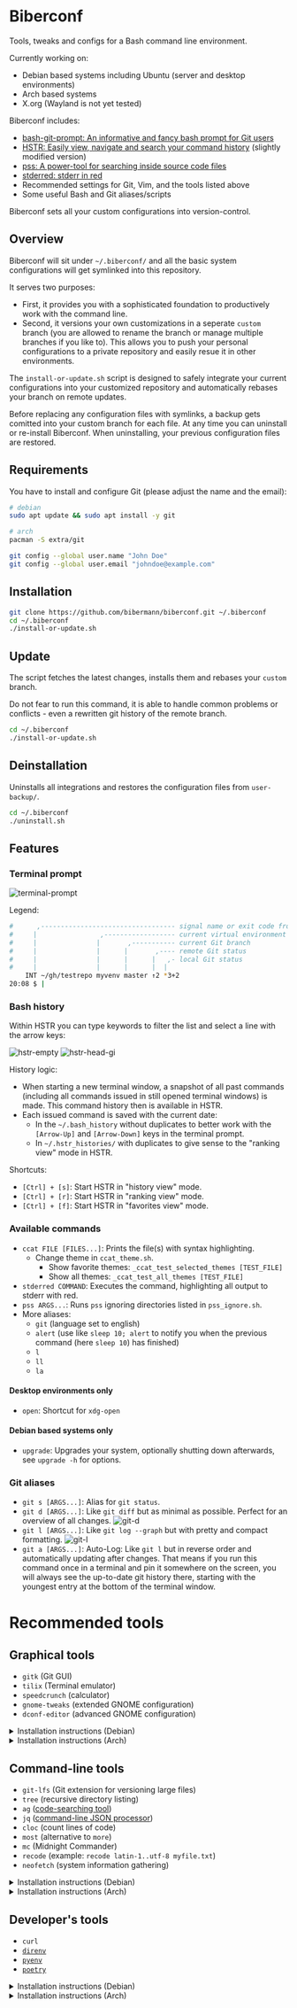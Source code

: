 # Biberconf

Tools, tweaks and configs for a Bash command line environment.

Currently working on:
- Debian based systems including Ubuntu (server and desktop environments)
- Arch based systems
- X.org (Wayland is not yet tested)

Biberconf includes:
- [bash-git-prompt: An informative and fancy bash prompt for Git users](https://github.com/magicmonty/bash-git-prompt)
- [HSTR: Easily view, navigate and search your command history](https://github.com/dvorka/hstr) (slightly modified version)
- [pss: A power-tool for searching inside source code files](https://github.com/eliben/pss)
- [stderred: stderr in red](https://github.com/sickill/stderred)
- Recommended settings for Git, Vim, and the tools listed above
- Some useful Bash and Git aliases/scripts

Biberconf sets all your custom configurations into version-control.

## Overview

Biberconf will sit under `~/.biberconf/` and all the basic system configurations will get symlinked into this repository.

It serves two purposes:
* First, it provides you with a sophisticated foundation to productively work with the command line.
* Second, it versions your own customizations in a seperate `custom` branch (you are allowed to rename the branch or manage multiple branches if you like to). This allows you to push your personal configurations to a private repository and easily resue it in other environments.

The `install-or-update.sh` script is designed to safely integrate your current configurations into your customized repository and automatically rebases your branch on remote updates.

Before replacing any configuration files with symlinks, a backup gets comitted into your custom branch for each file. At any time you can uninstall or re-install Biberconf. When uninstalling, your previous configuration files are restored.

## Requirements

You have to install and configure Git (please adjust the name and the email):

```bash
# debian
sudo apt update && sudo apt install -y git

# arch
pacman -S extra/git

git config --global user.name "John Doe"
git config --global user.email "johndoe@example.com"
```

## Installation

```bash
git clone https://github.com/bibermann/biberconf.git ~/.biberconf
cd ~/.biberconf
./install-or-update.sh
```

## Update

The script fetches the latest changes, installs them and rebases your `custom` branch.

Do not fear to run this command, it is able to handle common problems or conflicts - even a rewritten git history of the remote branch.

```bash
cd ~/.biberconf
./install-or-update.sh
```

## Deinstallation

Uninstalls all integrations and restores the configuration files from `user-backup/`.

```bash
cd ~/.biberconf
./uninstall.sh
```

## Features

### Terminal prompt

![terminal-prompt](img/terminal-prompt.png)

Legend:

```bash
#      ,---------------------------------- signal name or exit code from last command
#     |                ,------------------ current virtual environment
#     |               |       ,----------- current Git branch
#     |               |      |       ,---- remote Git status
#     |               |      |      |   ,- local Git status
#     |               |      |      |  |
    INT ~/gh/testrepo myvenv master ↑2 *3+2
20:08 $ |
```

### Bash history

Within HSTR you can type keywords to filter the list and select a line with the arrow keys:

![hstr-empty](img/hstr-empty.png)
![hstr-head-gi](img/hstr-head-gi.png)

History logic:
- When starting a new terminal window, a snapshot of all past commands (including all commands issued in still opened terminal windows) is made. This command history then is available in HSTR.
- Each issued command is saved with the current date:
    - In the `~/.bash_history` without duplicates to better work with the `[Arrow-Up]` and `[Arrow-Down]` keys in the terminal prompt.
    - In `~/.hstr_histories/` with duplicates to give sense to the "ranking view" mode in HSTR.

Shortcuts:
- `[Ctrl] + [s]`: Start HSTR in "history view" mode.
- `[Ctrl] + [r]`: Start HSTR in "ranking view" mode.
- `[Ctrl] + [f]`: Start HSTR in "favorites view" mode.

### Available commands

- `ccat FILE [FILES...]`: Prints the file(s) with syntax highlighting.
    - Change theme in `ccat_theme.sh`.
        - Show favorite themes: `_ccat_test_selected_themes [TEST_FILE]`
        - Show all themes: `_ccat_test_all_themes [TEST_FILE]`
- `stderred COMMAND`: Executes the command, highlighting all output to stderr with red.
- `pss ARGS...`: Runs `pss` ignoring directories listed in `pss_ignore.sh`.
- More aliases:
    - `git` (language set to english)
    - `alert` (use like `sleep 10; alert` to notify you when the previous command (here `sleep 10`) has finished)
    - `l`
    - `ll`
    - `la`

#### Desktop environments only

- `open`: Shortcut for `xdg-open`

#### Debian based systems only

- `upgrade`: Upgrades your system, optionally shutting down afterwards, see `upgrade -h` for options.

### Git aliases

- `git s [ARGS...]`: Alias for `git status`.
- `git d [ARGS...]`: Like `git diff` but as minimal as possible. Perfect for an overview of all changes.
    ![git-d](img/git-d.png)
- `git l [ARGS...]`: Like `git log --graph` but with pretty and compact formatting.
    ![git-l](img/git-l.png)
- `git a [ARGS...]`: Auto-Log: Like `git l` but in reverse order and automatically updating after changes. That means if you run this command once in a terminal and pin it somewhere on the screen, you will always see the up-to-date git history there, starting with the youngest entry at the bottom of the terminal window.

# Recommended tools

## Graphical tools

- `gitk` (Git GUI)
- `tilix` (Terminal emulator)
- `speedcrunch` (calculator)
- `gnome-tweaks` (extended GNOME configuration)
- `dconf-editor` (advanced GNOME configuration)

<details><summary>Installation instructions (Debian)</summary>
<p>

```bash
sudo apt update
sudo apt install -y gitk tilix atom speedcrunch gnome-tweaks dconf-editor
```

</p>
</details>

<details><summary>Installation instructions (Arch)</summary>
<p>

<!--
Note: tk and tcl are required to run gitk.
-->

```bash
pacman -S extra/{tk,tcl,tilix,speedcrunch,dconf-editor}
paru -S aur/archlinux-tweak-tool-git
```

</p>
</details>

## Command-line tools

- `git-lfs` (Git extension for versioning large files)
- `tree` (recursive directory listing)
- `ag` ([code-searching tool](https://github.com/ggreer/the_silver_searcher))
- `jq` ([command-line JSON processor](https://stedolan.github.io/jq/))
- `cloc` (count lines of code)
- `most` (alternative to `more`)
- `mc` (Midnight Commander)
- `recode` (example: `recode latin-1..utf-8 myfile.txt`)
- `neofetch` (system information gathering)

<details><summary>Installation instructions (Debian)</summary>
<p>

```bash
sudo apt install -y git-lfs tree silversearcher-ag jq cloc most mc recode neofetch
```

</p>
</details>

<details><summary>Installation instructions (Arch)</summary>
<p>

```bash
pacman -S extra/{git-lfs,tree,the_silver_searcher,jq,cloc,most,mc,recode,neofetch}
```

</p>
</details>

## Developer's tools

- `curl`
- [`direnv`](https://direnv.net/docs/installation.html)
- [`pyenv`](https://github.com/pyenv/pyenv#installation)
- [`poetry`](https://python-poetry.org/docs/#installation)

<details><summary>Installation instructions (Debian)</summary>
<p>

```bash
sudo apt install -y \
    curl direnv \
    `# pyenv` \
        build-essential libssl-dev zlib1g-dev libbz2-dev \
        libreadline-dev libsqlite3-dev wget llvm libncurses5-dev libncursesw5-dev \
        xz-utils tk-dev libffi-dev liblzma-dev python-openssl \
    `# poetry` \
        python3-venv
curl -L https://github.com/pyenv/pyenv-installer/raw/master/bin/pyenv-installer | bash
curl -sSL https://raw.githubusercontent.com/python-poetry/poetry/master/get-poetry.py | python

# Please re-login now.
```

</p>
</details>

<details><summary>Installation instructions (Arch)</summary>
<p>

```bash
pacman -S core/curl
pacman -S extra/{direnv,pyenv,python-poetry}
```

</p>
</details>
